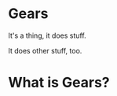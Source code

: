 <!-- @Section -->
# Gears

<!-- @Prompt -->
It's a thing, it does stuff.

<!-- @Prompt -->
It does other stuff, too.

<!-- @Section -->
# What is Gears?